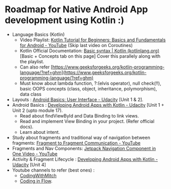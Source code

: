 # Roadmap for Native Android App development using Kotlin :)

- Language Basics (Kotlin)
  - Video Playlist: [Kotlin Tutorial for Beginners: Basics and Fundamentals for Android - YouTube](https://www.youtube.com/playlist?list=PLlxmoA0rQ-LwgK1JsnMsakYNACYGa1cjR) (Skip last video on Coroutines)
  - Kotlin Official Documentation: [Basic syntax | Kotlin (kotlinlang.org)](https://kotlinlang.org/docs/basic-syntax.html) [Basic + Concepts tab on this page] Cover this parallely along with the playlist.
  - Can also refer [https://www.geeksforgeeks.org/kotlin-programming-language/?ref=ghm](https://www.geeksforgeeks.org/kotlin-programming-language/?ref=ghm)
  - Must know about lambda function, ?:(elvis operator), null check(!!), basic OOPS concepts (class, object, inheritance, polymorphism), data class
- Layouts : [Android Basics: User Interface - Udacity](https://classroom.udacity.com/courses/ud834) [Unit 1 & 2].
- Android Basics : [Developing Android Apps with Kotlin - Udacity](https://classroom.udacity.com/courses/ud9012) [Unit 1 + Unit 2 (upto module 17).
  - Read about findViewById and Data Binding to link views.
  - Read and implement View Binding in your project. (Refer official docs).
  - Learn about intent.
- Study about fragments and traditional way of navigation between fragments: [Fragment to Fragment Communication - YouTube](https://www.youtube.com/watch?v=BVab9vDrra4)
- Fragments and Nav Components: [Jetpack Navigation Component in One Video - YouTube](https://www.youtube.com/watch?v=IEO2X5OU3MY)
- Activity & Fragment Lifecycle : [Developing Android Apps with Kotlin - Udacity](https://classroom.udacity.com/courses/ud9012) [Unit 4]
- Youtube channels to refer (best ones) :
  - [CodingWithMitch](https://www.youtube.com/channel/UCoNZZLhPuuRteu02rh7bzsw)
  - [Coding in Flow](https://www.youtube.com/channel/UC_Fh8kvtkVPkeihBs42jGcA).
